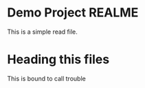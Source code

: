 # Demo Project REALME

This is a simple read file.


# Heading this files

This is bound to call trouble


